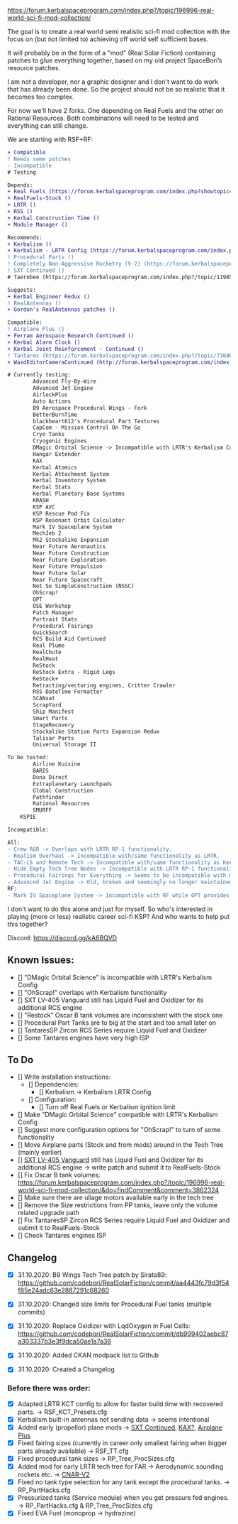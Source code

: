 https://forum.kerbalspaceprogram.com/index.php?/topic/196996-real-world-sci-fi-mod-collection/

The goal is to create a real world semi realistic sci-fi mod collection with the focus on (but not limited to) achieving off world self sufficient bases.

It will probably be in the form of a "mod" (Real Solar Fiction) containing patches to glue everything together, based on my old project SpaceBori’s resource patches.

I am not a developer, nor a graphic designer and I don't want to do work that has already been done. So the project should not be so realistic that it becomes too complex.

For now we'll have 2 forks. One depending on Real Fuels and the other on Rational Resources. Both combinations will need to be tested and everything can still change.

We are starting with RSF+RF:
```diff
+ Compatible 
! Needs some patches 
- Incompatible
# Testing

Depends:
+ Real Fuels (https://forum.kerbalspaceprogram.com/index.php?showtopic=58236)
+ RealFuels-Stock ()
+ LRTR ()
+ RSS ()
+ Kerbal Construction Time ()
+ Module Manager ()

Recommends:
+ Kerbalism ()
+ Kerbalism - LRTR Config (https://forum.kerbalspaceprogram.com/index.php?/topic/189978-*)
! Procedural Parts ()
! Completely Non-Aggressive Rocketry (V-2) (https://forum.kerbalspaceprogram.com/index.php?/topic/188554-19-completely-non-aggressive-rocketry-v2-rocket-add-on/)
! SXT Continued ()
# Taerobee (https://forum.kerbalspaceprogram.com/index.php?/topic/119858-14x-taerobee-stockalike-x-1-and-more-27012017/)

Suggests:
+ Kerbal Engineer Redux ()
! RealAntennas ()
+ Gordon's RealAntennas patches ()

Compatible:
! Airplane Plus ()
+ Ferram Aerospace Research Continued ()
+ Kerbal Alarm Clock ()
+ Kerbal Joint Reinforcement - Continued ()
! Tantares (https://forum.kerbalspaceprogram.com/index.php?/topic/73686-110x-tantares-stockalike-soyuz-and-mir-23201112020/)
+ WasdEditorCameraContinued (http://forum.kerbalspaceprogram.com/index.php?/topic/121386-*)

# Currently testing:
        Advanced Fly-By-Wire
        Advanced Jet Engine
        AirlockPlus
        Auto Actions
        B9 Aerospace Procedural Wings - Fork
        BetterBurnTime
        blackheart612's Procedural Part Textures
        CapCom - Mission Control On The Go
        Cryo Tanks
        Cryogenic Engines
        DMagic Orbital Science -> Incompatible with LRTR's Kerbalism Config
        Hangar Extender
        KAX
        Kerbal Atomics
        Kerbal Attachment System
        Kerbal Inventory System
        Kerbal Stats
        Kerbal Planetary Base Systems
        KRASH
        KSP AVC
        KSP Rescue Pod Fix
        KSP Resonant Orbit Calculator
        Mark IV Spaceplane System
        MechJeb 2
        Mk2 Stockalike Expansion
        Near Future Aeronautics
        Near Future Construction
        Near Future Exploration
        Near Future Propulsion
        Near Future Solar
        Near Future Spacecraft
        Not So SimpleConstruction (NSSC)
        OhScrap!
        OPT
        OSE Workshop
        Patch Manager
        Portrait Stats
        Procedural Fairings
        QuickSearch
        RCS Build Aid Continued
        Real Plume
        RealChute
        RealHeat
        ReStock
        ReStock Extra - Rigid Legs
        ReStock+
        Retracting/vectoring engines, Critter Crawler
        RSS DateTime Formatter
        SCANsat
        ScrapYard
        Ship Manifest
        Smart Parts
        StageRecovery
        Stockalike Station Parts Expansion Redux
        Talisar Parts
        Universal Storage II

To be tested:
        Airline Kuisine
        BARIS
        Duna Direct
        Extraplanetary Launchpads
        Global Construction
        Pathfinder
        Rational Resources
        SMURFF
	KSPIE

Incompatible:

All:
- Crew R&R -> Overlaps with LRTR RP-1 functionality.
- Realism Overhaul -> Incompatible with/same functionality as LRTR.
- TAC-LS and Remote Tech -> Incompatible with/same functionality as Kerbalism.
- Hide Empty Tech Tree Nodes -> Incompatible with LRTR RP-1 functionality.
- Procedural Fairings for Everything -> Seems to be incompatible with most mods, in this case it seems to mess up the Tech Tree.
- Advanced Jet Engine -> Old, broken and seemingly no longer maintained.
RF:
- Mark IV Spaceplane System -> Incompatible with RF while OPT provides similar compatible parts so it is not worth the effort to write patches for Mark IV.
```

I don't want to do this alone and just for myself. So who's interested in playing (more or less) realistic career sci-fi KSP? And who wants to help put this together?

Discord: https://discord.gg/kA6BQVD 

## Known Issues:

- [] "DMagic Orbital Science" is incompatible with LRTR's Kerbalism Config  
- [] "OhScrap!" overlaps with Kerbalism functionality
- [] SXT LV-405 Vanguard still has Liquid Fuel and Oxidizer for its additional RCS engine 
- [] "Restock" Oscar B tank volumes are inconsistent with the stock one
- [] Procedural Part Tanks are to big at the start and too small later on
- [] TantaresSP Zircon RCS Series require Liquid Fuel and Oxidizer 
- [] Some Tantares engines have very high ISP  
 
## To Do
 
- [] Write installation instructions: 
	- [] Dependencies: 
		- [] Kerbalism -> Kerbalism LRTR Config
	- [] Configuration:
		- [] Turn off Real Fuels or Kerbalism ignition limit
- [] Make "DMagic Orbital Science" compatible with LRTR's Kerbalism Config  
- [] Suggest more configuration options for "OhScrap!" to turn of some functionality
- [] Move Airplane parts (Stock and from mods) around in the Tech Tree (mainly earlier)
- [] [SXT LV-405 Vanguard](https://github.com/linuxgurugamer/SXTContinued/blob/master/GameData/SXT/Parts/Rocketry/Engine/Vanguard/X405.cfg) still has Liquid Fuel and Oxidizer for its additional RCS engine -> write patch and submit it to RealFuels-Stock 
- [] Fix Oscar B tank volumes: https://forum.kerbalspaceprogram.com/index.php?/topic/196996-real-world-sci-fi-mod-collection/&do=findComment&comment=3862324
- [] Make sure there are ullage motors available early in the tech tree
- [] Remove the Size restrictions from PP tanks, leave only the volume related upgrade path
- [] Fix TantaresSP Zircon RCS Series require Liquid Fuel and Oxidizer and submit it to RealFuels-Stock
- [] Check Tantares engines ISP

## Changelog

- [x] 31.10.2020: B9 Wings Tech Tree patch by Sirata89: https://github.com/codebori/RealSolarFiction/commit/aa4443fc79d3f54f85e24adc63e2887291c68260
- [x] 31.10.2020: Changed size limits for Procedural Fuel tanks (multiple commits) 
- [x] 31.10.2020: Replace Oxidizer with LqdOxygen in Fuel Cells: https://github.com/codebori/RealSolarFiction/commit/db999402aebc87a303337b3e3f9dca50ae1a7a36
- [x] 31.10.2020: Added CKAN modpack list to Github
- [x] 31.10.2020: Created a Changelog


### Before there was order: 
- [x] Adapted LRTR KCT config to allow for faster build time with recovered parts. -> RSF_KCT_Presets.cfg
- [x] Kerbalism built-in antennas not sending data -> seems intentional
- [x] Added early (propellor) plane mods -> [SXT Continued](https://forum.kerbalspaceprogram.com/index.php?/topic/151129-19x-sxt-continued/), [KAX?](https://forum.kerbalspaceprogram.com/index.php?/topic/180268-131/), [Airplane Plus](https://forum.kerbalspaceprogram.com/index.php?/topic/140262-14x-18x-airplane-plus-r264-fixed-issuesgithub-is-up-to-date-dec-21-2019/)
- [x] Fixed fairing sizes (currently in career only smallest fairing when bigger parts already available) -> RSF_TT.cfg
- [x] Fixed procedural tank sizes -> RP_Tree_ProcSizes.cfg
- [x] Added mod for early LRTR tech tree for FAR -> Aerodynamic sounding rockets etc. -> [CNAR-V2](https://forum.kerbalspaceprogram.com/index.php?/topic/188554-19-completely-non-aggressive-rocketry-v2-rocket-add-on/)
- [x] Fixed no tank type selection for any tank except the procedural tanks. -> RP_PartHacks.cfg
- [x] Pressurized tanks (Service module) when you get pressure fed engines. -> RP_PartHacks.cfg  & RP_Tree_ProcSizes.cfg
- [x] Fixed EVA Fuel (monoprop -> hydrazine)
